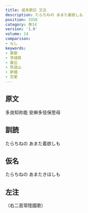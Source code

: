 ```yaml
---
title: 或本歌曰 又云
description: たらちねの あまた着欲しも
position: 3350
category: 巻14
version: '1.0'
volume: 14
comparison:
- なし
keywords:
- 東歌
- 茨城県
- 異伝
- 筑波山
- 新婚
- 恋愛
---
```


## 原文

多良知祢能 安麻多伎保思母

## 訓読

たらちねの あまた着欲しも

## 仮名

たらちねの あまたきほしも

## 左注

（右二首常陸國歌）
